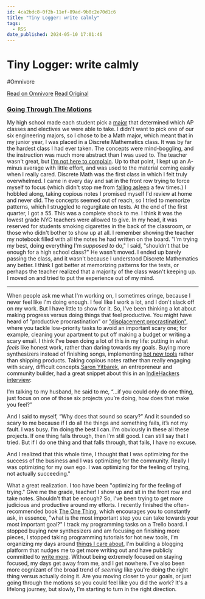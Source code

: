 ```yaml
---
id: 4ca2bdc8-0f2b-11ef-89ad-9b0c2e70d1c6
title: "Tiny Logger: write calmly"
tags:
  - RSS
date_published: 2024-05-10 17:01:46
---
```


# Tiny Logger: write calmly
#Omnivore

[Read on Omnivore](https://omnivore.app/me/tiny-logger-write-calmly-18f64ff69a9)
[Read Original](https://www.tinylogger.com/max/5tprpbxRtZOyYccO)



### [Going Through The Motions](https:&#x2F;&#x2F;www.tinylogger.com&#x2F;max&#x2F;5tprpbxRtZOyYccO)

My high school made each student pick a [major](https:&#x2F;&#x2F;www.bths.edu&#x2F;apps&#x2F;pages&#x2F;index.jsp?uREC%5FID&#x3D;222176&amp;type&#x3D;d) that determined which AP classes and electives we were able to take. I didn&#39;t want to pick one of our six engineering majors, so I chose to be a Math major, which meant that in my junior year, I was placed in a Discrete Mathematics class. It was by far the hardest class I had ever taken. The concepts were mind-boggling, and the instruction was much more abstract than I was used to. The teacher wasn&#39;t great, but [I&#39;m not here to complain](https:&#x2F;&#x2F;www.tinylogger.com&#x2F;max&#x2F;eWqWt0zcFfRg4Hw5). Up to that point, I kept up an A-minus average with little effort, and was used to the material coming easily when I really cared. Discrete Math was the first class in which I felt truly overwhelmed. I came in every day and sat in the front row trying to force myself to focus (which didn&#39;t stop me from [falling asleep](https:&#x2F;&#x2F;www.tinylogger.com&#x2F;max&#x2F;CpufF6w1kTAgQvgm) a few times.) I hobbled along, taking copious notes I promised myself I&#39;d review at home and never did. The concepts seemed out of reach, so I tried to memorize patterns, which I struggled to regurgitate on tests. At the end of the first quarter, I got a 55\. This was a complete shock to me. I think it was the lowest grade NYC teachers were allowed to give. In my head, it was reserved for students smoking cigarettes in the back of the classroom, or those who didn&#39;t bother to show up at all. I remember showing the teacher my notebook filled with all the notes he had written on the board. &quot;I&#39;m trying my best, doing everything I&#39;m _supposed to_ do,&quot; I said, &quot;shouldn&#39;t that be enough for a high school class?&quot; He wasn&#39;t moved. I ended up barely passing the class, and it wasn&#39;t because I understood Discrete Mathematics any better. I think I got better at memorizing patterns for the tests, or perhaps the teacher realized that a majority of the class wasn&#39;t keeping up. I moved on and tried to put the experience out of my mind.

---

When people ask me what I&#39;m working on, I sometimes cringe, because I never feel like I&#39;m doing enough. I feel like I work a lot, and I don&#39;t slack off on my work. But I have little to show for it. So, I&#39;ve been thinking a lot about making progress versus doing things that feel productive. You might have heard of &quot;productive procrastination&quot; or [&quot;displacement procrastination&quot;](https:&#x2F;&#x2F;en.wikipedia.org&#x2F;wiki&#x2F;Displacement%5Factivity#:~:text&#x3D;More%20recently%20the%20term%20), where you tackle low-priority tasks to avoid an important scary one; for example, cleaning your apartment to put off making a budget or writing a scary email. I think I&#39;ve been doing a lot of this in my life: putting in what _feels_ like honest work, rather than daring towards my goals. Buying more synthesizers instead of finishing songs, implementing [hot new tools](https:&#x2F;&#x2F;www.tinylogger.com&#x2F;max&#x2F;Q9dCtTznhua1gXKE) rather than shipping products. Taking copious notes rather than really engaging with scary, difficult concepts.[Saron Yitbarek](https:&#x2F;&#x2F;saron.io&#x2F;), an entrepreneur and community builder, had a great snippet about this in an [IndieHackers interview](https:&#x2F;&#x2F;www.indiehackers.com&#x2F;podcast&#x2F;057-saron-yitbarek-of-codenewbie):

I’m talking to my husband, he said to me, “...if you could only do one thing, just focus on one of those six projects you’re doing, how does that make you feel?”

And I said to myself, “Why does that sound so scary?” And it sounded so scary to me because if I do all the things and something fails, it’s not my fault. I was busy. I’m doing the best I can. I’m obviously in these all these projects. If one thing falls through, then I’m still good. I can still say that I tried. But if I do one thing and that falls through, that fails, I have no excuse.

And I realized that this whole time, I thought that I was optimizing for the success of the business and I was optimizing for the community. Really I was optimizing for my own ego. I was optimizing for the feeling of trying, not actually succeeding.&quot;

What a great realization. I too have been &quot;optimizing for the feeling of trying.&quot; Give me the grade, teacher! I show up and sit in the front row and take notes. Shouldn&#39;t that be enough? So, I&#39;ve been trying to get more judicious and productive around my efforts. I recently finished the often-recommended book [The One Thing](https:&#x2F;&#x2F;www.amazon.com&#x2F;ONE-Thing-Surprisingly-Extraordinary-Results&#x2F;dp&#x2F;1885167776), which encourages you to constantly ask, in essence, &quot;what is the most important step you can take towards your most important goal?&quot; I track my programming tasks on a Trello board. I stopped buying new synthesizers and am focusing on finishing more pieces, I stopped taking programming tutorials for hot new tools, I&#39;m organizing my days around [things I care about](https:&#x2F;&#x2F;www.tinylogger.com&#x2F;max&#x2F;5SJLvWOCg13YdHUp), I&#39;m building a blogging platform that nudges me to get more writing out and have publicly committed to [write more](https:&#x2F;&#x2F;www.tinylogger.com&#x2F;max&#x2F;B1jP4fVepA6yEkHE). Without being extremely focused on staying focused, my days get away from me, and I get nowhere. I&#39;ve also been more cognizant of the broad trend of _seeming_ like you&#39;re doing the right thing versus actually doing it. Are you moving closer to your goals, or just going through the motions so you could feel like you did the work? It&#39;s a lifelong journey, but slowly, I&#39;m starting to turn in the right direction.